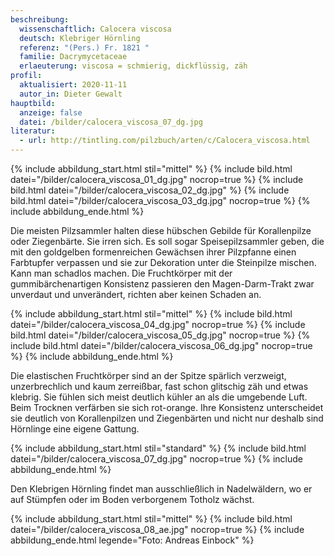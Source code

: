 ```yaml
---
beschreibung:
  wissenschaftlich: Calocera viscosa
  deutsch: Klebriger Hörnling
  referenz: "(Pers.) Fr. 1821 "
  familie: Dacrymycetaceae
  erlaeuterung: viscosa = schmierig, dickflüssig, zäh
profil:
  aktualisiert: 2020-11-11
  autor_in: Dieter Gewalt
hauptbild:
  anzeige: false
  datei: /bilder/calocera_viscosa_07_dg.jpg
literatur:
  - url: http://tintling.com/pilzbuch/arten/c/Calocera_viscosa.html
---
```

{% include abbildung_start.html stil="mittel" %}
{% include bild.html datei="/bilder/calocera_viscosa_01_dg.jpg" nocrop=true %}
{% include bild.html datei="/bilder/calocera_viscosa_02_dg.jpg" %}
{% include bild.html datei="/bilder/calocera_viscosa_03_dg.jpg" nocrop=true %}
{% include abbildung_ende.html %}

Die meisten Pilzsammler halten diese hübschen Gebilde für Korallenpilze oder Ziegenbärte. Sie irren sich. Es soll sogar Speisepilzsammler geben, die mit den goldgelben formenreichen Gewächsen ihrer Pilzpfanne einen Farbtupfer verpassen und sie zur Dekoration unter die Steinpilze mischen. Kann man schadlos machen. Die Fruchtkörper mit der gummibärchenartigen Konsistenz passieren den Magen-Darm-Trakt zwar unverdaut und unverändert, richten aber keinen Schaden an.

{% include abbildung_start.html stil="mittel" %}
{% include bild.html datei="/bilder/calocera_viscosa_04_dg.jpg" nocrop=true %}
{% include bild.html datei="/bilder/calocera_viscosa_05_dg.jpg" nocrop=true %}
{% include bild.html datei="/bilder/calocera_viscosa_06_dg.jpg" nocrop=true %}
{% include abbildung_ende.html %}

Die elastischen Fruchtkörper sind an der Spitze spärlich verzweigt, unzerbrechlich und kaum zerreißbar, fast schon glitschig zäh und etwas klebrig. Sie fühlen sich meist deutlich kühler an als die umgebende Luft. Beim Trocknen verfärben sie sich rot-orange. Ihre Konsistenz unterscheidet sie deutlich von Korallenpilzen und Ziegenbärten und nicht nur deshalb sind Hörnlinge eine eigene Gattung. 

{% include abbildung_start.html stil="standard" %}
{% include bild.html datei="/bilder/calocera_viscosa_07_dg.jpg" nocrop=true %}
{% include abbildung_ende.html %}

Den Klebrigen Hörnling findet man ausschließlich in Nadelwäldern, wo er auf Stümpfen oder im Boden verborgenem Totholz wächst.

{% include abbildung_start.html stil="mittel" %}
{% include bild.html datei="/bilder/calocera_viscosa_08_ae.jpg" nocrop=true %}
{% include abbildung_ende.html legende="Foto: Andreas Einbock" %}